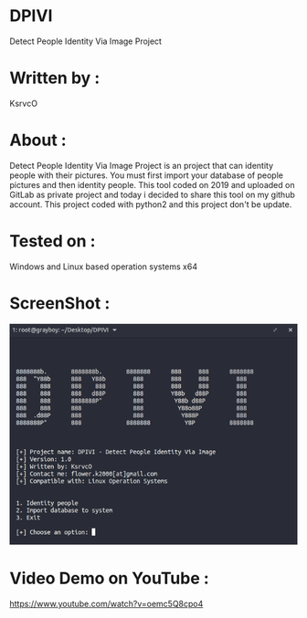 # DPIVI
Detect People Identity Via Image Project


# Written by :
KsrvcO

# About :
Detect People Identity Via Image Project is an project that can identity people with their pictures.
You must first import your database of people pictures and then identity people.
This tool coded on 2019 and uploaded on GitLab as private project and today i decided to share this tool on my github account.
This project coded with python2 and this project don't be update.

# Tested on :
Windows and Linux based operation systems x64

# ScreenShot :
![ScreenShot](https://raw.githubusercontent.com/ksrvco/DPIVI/master/DPIVI-shot.png)

# Video Demo on YouTube :
https://www.youtube.com/watch?v=oemc5Q8cpo4
